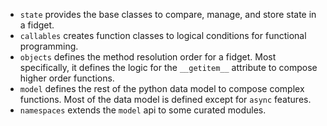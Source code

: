 * `state` provides the base classes to compare, manage, and store state in a fidget.
* `callables` creates function classes to logical conditions for functional programming.
* `objects` defines the method resolution order for a fidget.  Most specifically, it defines the logic for the `__getitem__` attribute to compose higher order functions.
* `model` defines the rest of the python data model to compose complex functions.  Most of the data model is defined except for `async` features.
* `namespaces` extends the `model` api to some curated modules.
